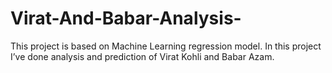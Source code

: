 # Virat-And-Babar-Analysis-
This project is based on Machine Learning regression model. In this project I’ve done analysis and prediction of Virat Kohli and Babar Azam.

